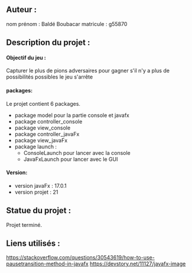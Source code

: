 ## Auteur : 
nom prénom : Baldé Boubacar 
matricule : g55870

## Description du projet : 
#### Objectif du jeu : 
Capturer le plus de pions adversaires pour gagner s'il n'y a plus de possibilités possibles le jeu s'arrête
#### packages:
Le projet contient 6 packages.
- package model pour la partie console et javafx
- package controller_console
- package view_console
- package controller_javaFx
- package view_javaFx
- package launch :
  - ConsoleLaunch pour lancer avec la console
  - JavaFxLaunch pour lancer avec le GUI
#### Version:
- version javaFx : 17.0.1
- version projet : 21

## Statue du projet : 
Projet terminé.
## Liens utilisés :
https://stackoverflow.com/questions/30543619/how-to-use-pausetransition-method-in-javafx
https://devstory.net/11127/javafx-image
